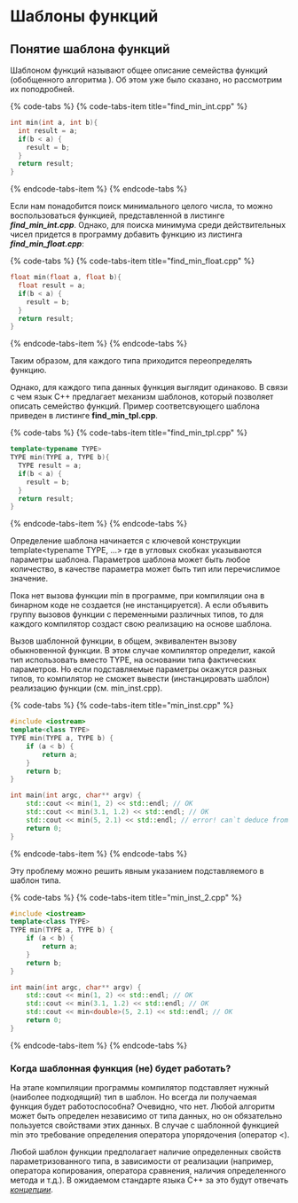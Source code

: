 # Шаблоны функций

## Понятие шаблона функций

Шаблоном функций называют общее описание семейства функций \(обобщенного алгоритма \). Об этом уже было сказано, но рассмотрим их поподробней.

{% code-tabs %}
{% code-tabs-item title="find\_min\_int.cpp" %}
```cpp
int min(int a, int b){
  int result = a;
  if(b < a) {
    result = b;
  }
  return result;
}
```
{% endcode-tabs-item %}
{% endcode-tabs %}

Если нам понадобится поиск минимального целого числа, то можно воспользоваться функцией, представленной в листинге _**find\_min\_int.cpp**_. Однако, для поиска минимума среди действительных чисел придется в программу добавить функцию из листинга _**find\_min\_float.cpp**_:

{% code-tabs %}
{% code-tabs-item title="find\_min\_float.cpp" %}
```cpp
float min(float a, float b){
  float result = a;
  if(b < a) {
    result = b;
  }
  return result;
}
```
{% endcode-tabs-item %}
{% endcode-tabs %}

Таким образом, для каждого типа приходится переопределять функцию.

Однако, для каждого типа данных функция выглядит одинаково. В связи с чем язык С++ предлагает механизм шаблонов, который позволяет описать семейство функций. Пример соответсвующего шаблона приведен в листинге **find\_min\_tpl.cpp**.

{% code-tabs %}
{% code-tabs-item title="find\_min\_tpl.cpp" %}
```cpp
template<typename TYPE>
TYPE min(TYPE a, TYPE b){
  TYPE result = a;
  if(b < a) {
    result = b;
  }
  return result;
}
```
{% endcode-tabs-item %}
{% endcode-tabs %}

Определение шаблона начинается с ключевой конструкции template&lt;typename TYPE, ...&gt; где в угловых скобках указываются параметры шаблона. Параметров шаблона может быть любое количество, в качестве параметра может быть тип или перечислимое значение.

Пока нет вызова функции min в программе, при компиляции она в бинарном коде не создается \(не инстанцируется\). А если объявить группу вызовов функции с переменными различных типов, то для каждого компилятор создаст свою реализацию на основе шаблона.

Вызов шаблонной функции, в общем, эквивалентен вызову обыкновенной функции. В этом случае компилятор определит, какой тип использовать вместо TYPE, на основании типа фактических параметров. Но если подставляемые параметры окажутся разных типов, то компилятор не сможет вывести \(инстанцировать шаблон\) реализацию функции \(см. min\_inst.cpp\).

{% code-tabs %}
{% code-tabs-item title="min\_inst.cpp" %}
```cpp
#include <iostream>
template<class TYPE>
TYPE min(TYPE a, TYPE b) {
    if (a < b) {
        return a;
    }
    return b;
}

int main(int argc, char** argv) {
    std::cout << min(1, 2) << std::endl; // OK
    std::cout << min(3.1, 1.2) << std::endl; // OK
    std::cout << min(5, 2.1) << std::endl; // error! can`t deduce from template!
    return 0;
}
```
{% endcode-tabs-item %}
{% endcode-tabs %}

Эту проблему можно решить явным указанием подставляемого в шаблон типа.

{% code-tabs %}
{% code-tabs-item title="min\_inst\_2.cpp" %}
```cpp
#include <iostream>
template<class TYPE>
TYPE min(TYPE a, TYPE b) {
    if (a < b) {
        return a;
    }
    return b;
}

int main(int argc, char** argv) {
    std::cout << min(1, 2) << std::endl; // OK
    std::cout << min(3.1, 1.2) << std::endl; // OK
    std::cout << min<double>(5, 2.1) << std::endl; // OK
    return 0;
}
```
{% endcode-tabs-item %}
{% endcode-tabs %}

### Когда шаблонная функция \(не\) будет работать?

На этапе компиляции программы компилятор подставляет нужный \(наиболее подходящий\) тип в шаблон. Но всегда ли получаемая функция будет работоспособна? Очевидно, что нет. Любой алгоритм может быть определен независимо от типа данных, но он обязательно пользуется свойствами этих данных. В случае с шаблонной функцией min это требование определения оператора упорядочения \(оператор &lt;\).

Любой шаблон функции предполагает наличие определенных свойств параметризованного типа, в зависимости от реализации \(например, оператора копирования, оператора сравнения, наличия определенного метода и т.д.\). В ожидаемом стандарте языка С++ за это будут отвечать [_концепции_](https://en.cppreference.com/w/cpp/concepts).




